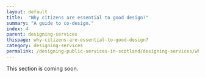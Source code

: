 ```yaml
---
layout: default
title:  "Why citizens are essential to good design?"
summary: "A guide to co-design."
index: 4
parent: designing-services
thispage: why-citizens-are-essential-to-good-design?
category: designing-services
permalink: /designing-public-services-in-scotland/designing-services/why-citizens-are-essential-to-good-design?/
---
```


This section is coming soon.
